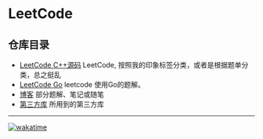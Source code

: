 # LeetCode



## 仓库目录

- [LeetCode C++源码](leetcode_cpp/) LeetCode, 按照我的印象标签分类，或者是根据题单分类，总之挺乱
- [LeetCode Go](./leetcode_go) leetcode 使用Go的题解。
- [博客](blog/) 部分题解、笔记或随笔
- [第三方库](deps/) 所用到的第三方库

---

[![wakatime](https://wakatime.com/badge/user/f65e5155-c188-4658-ad5e-796c158f07a9/project/617e76f9-bf19-4c9c-b087-d48d43f8ac67.svg)](https://wakatime.com/badge/user/f65e5155-c188-4658-ad5e-796c158f07a9/project/617e76f9-bf19-4c9c-b087-d48d43f8ac67)
